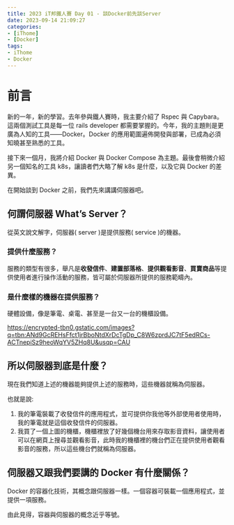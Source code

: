 ```yaml
---
title: 2023 iT邦鐵人賽 Day 01 - 談Docker前先談Server
date: 2023-09-14 21:09:27
categories: 
- [iThome]
- [Docker]
tags: 
- iThome
- Docker
---
```

# 前言

新的一年，新的學習。去年參與鐵人賽時，我主要介紹了 Rspec 與 Capybara。這兩個測試工具是每一位 rails developer 都需要掌握的。今年，我的主題則是更廣為人知的工具——Docker。Docker 的應用範圍遍佈開發與部署，已成為必須知曉甚至熟悉的工具。

接下來一個月，我將介紹 Docker 與 Docker Compose 為主題。最後會稍微介紹另一個知名的工具 k8s，讓讀者們大略了解 k8s 是什麼，以及它與 Docker 的差異。

在開始談到 Docker 之前，我們先來講講伺服器吧。

<!-- more -->

## 何謂伺服器 What’s Server？

從英文說文解字，伺服器( server )是提供服務( service )的機器。

### 提供什麼服務？

服務的類型有很多，舉凡是**收發信件**、**建置部落格**、**提供觀看影音**、**買賣商品**等提供使用者進行操作活動的服務，皆可屬於伺服器所提供的服務範疇內。

### 是什麼樣的機器在提供服務？

硬體設備，像是筆電、桌電、甚至是一台又一台的機櫃設備。

https://encrypted-tbn0.gstatic.com/images?q=tbn:ANd9GcREHsFfct1jrBboNtdXrDcTgDp_C8W6zprdJC7tF5edRCs-ACTnepiSz9heoWqYV5ZHq8U&usqp=CAU

## 所以伺服器到底是什麼？

現在我們知道上述的機器能夠提供上述的服務時，這些機器就稱為伺服器。

也就是說:

1. 我的筆電裝載了收發信件的應用程式，並可提供你我他等外部使用者使用時，我的筆電就是這個收發信件的伺服器。
2. 我買了一個上圖的機櫃，機櫃裡放了好幾個機台用來存取影音資料，讓使用者可以在網頁上搜尋並觀看影音，此時我的機櫃裡的機台們正在提供使用者觀看影音的服務，所以這些機台們就稱為伺服器。

## 伺服器又跟我們要講的 Docker 有什麼關係？

Docker 的容器化技術，其概念跟伺服器一樣。一個容器可裝載一個應用程式，並提供一項服務。

由此見得，容器與伺服器的概念近乎等號。